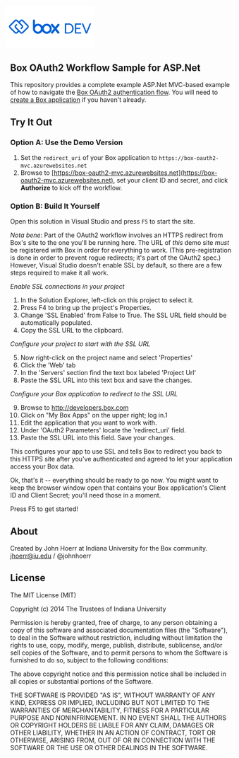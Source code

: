<img src="images/box-dev-logo-clip.png" 
alt= “box-dev-logo” 
style="margin-left:-10px;"
width=40%;>
## Box OAuth2 Workflow Sample for ASP.Net 

This repository provides a complete example ASP.Net MVC-based example of how to navigate the 
[Box OAuth2 authentication flow](https://developers.box.com/docs/#oauth-2).
You will need to [create a Box application](https://box.com/developers/services/edit/) if 
you haven't already.

## Try It Out

### Option A: Use the Demo Version

1. Set the `redirect_uri` of your Box application to `https://box-oauth2-mvc.azurewebsites.net`
1. Browse to [https://box-oauth2-mvc.azurewebsites.net](https://box-oauth2-mvc.azurewebsites.net), set your client ID and secret, and click **Authorize** to kick off the workflow.

### Option B: Build It Yourself

Open this solution in Visual Studio and press `F5` to start the site.

*Nota bene*: Part of the OAuth2 workflow involves an HTTPS redirect from Box's site to the 
one you'll be running here. The URL of *this* demo site *must* be registered 
with Box in order for everything to work. (This pre-registration is done in 
order to prevent rogue redirects; it's part of the OAuth2 spec.)  However, 
Visual Studio doesn't enable SSL by default, so there are a few steps 
required to make it all work.

*Enable SSL connections in your project*

1.  In the Solution Explorer, left-click on this project to select it.
2.  Press F4 to bring up the project's Properties.
3.  Change 'SSL Enabled' from False to True.  The SSL URL field should be automatically populated.
4.  Copy the SSL URL to the clipboard.

*Configure your project to start with the SSL URL*

5.  Now right-click on the project name and select 'Properties'
6.  Click the 'Web' tab
7.  In the 'Servers' section find the text box labeled 'Project Url'
8.  Paste the SSL URL into this text box and save the changes.

*Configure your Box application to redirect to the SSL URL*

9.  Browse to http://developers.box.com
10.  Click on "My Box Apps" on the upper right; log in.1
11.  Edit the application that you want to work with.
12.  Under 'OAuth2 Parameters' locate the 'redirect_uri' field.
13.  Paste the SSL URL into this field.  Save your changes.

This configures your app to use SSL and tells Box to redirect you back to this
HTTPS site after you've authenticated and agreed to let your application 
access your Box data.

Ok, that's it -- everything should be ready to go now.  You might want to 
keep the browser window open that contains your Box application's Client
ID and Client Secret; you'll need those in a moment.

Press F5 to get started!

## About

Created by John Hoerr at Indiana University for the Box community. 
jhoerr@iu.edu / @johnhoerr

## License

The MIT License (MIT)

Copyright (c) 2014 The Trustees of Indiana University

Permission is hereby granted, free of charge, to any person obtaining a copy
of this software and associated documentation files (the "Software"), to deal
in the Software without restriction, including without limitation the rights
to use, copy, modify, merge, publish, distribute, sublicense, and/or sell
copies of the Software, and to permit persons to whom the Software is
furnished to do so, subject to the following conditions:

The above copyright notice and this permission notice shall be included in
all copies or substantial portions of the Software.

THE SOFTWARE IS PROVIDED "AS IS", WITHOUT WARRANTY OF ANY KIND, EXPRESS OR
IMPLIED, INCLUDING BUT NOT LIMITED TO THE WARRANTIES OF MERCHANTABILITY,
FITNESS FOR A PARTICULAR PURPOSE AND NONINFRINGEMENT. IN NO EVENT SHALL THE
AUTHORS OR COPYRIGHT HOLDERS BE LIABLE FOR ANY CLAIM, DAMAGES OR OTHER
LIABILITY, WHETHER IN AN ACTION OF CONTRACT, TORT OR OTHERWISE, ARISING FROM,
OUT OF OR IN CONNECTION WITH THE SOFTWARE OR THE USE OR OTHER DEALINGS IN
THE SOFTWARE.




